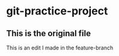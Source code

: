 # git-practice-project

This is the original file 
-------------------------------------------------

This is an edit I made in the feature-branch 
